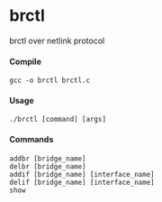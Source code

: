 # brctl
brctl over netlink protocol
#### Compile
```
gcc -o brctl brctl.c
```
#### Usage
```
./brctl [command] [args]
```
#### Commands
```
addbr [bridge_name]
delbr [bridge_name]
addif [bridge_name] [interface_name]
delif [bridge_name] [interface_name]
show
```
